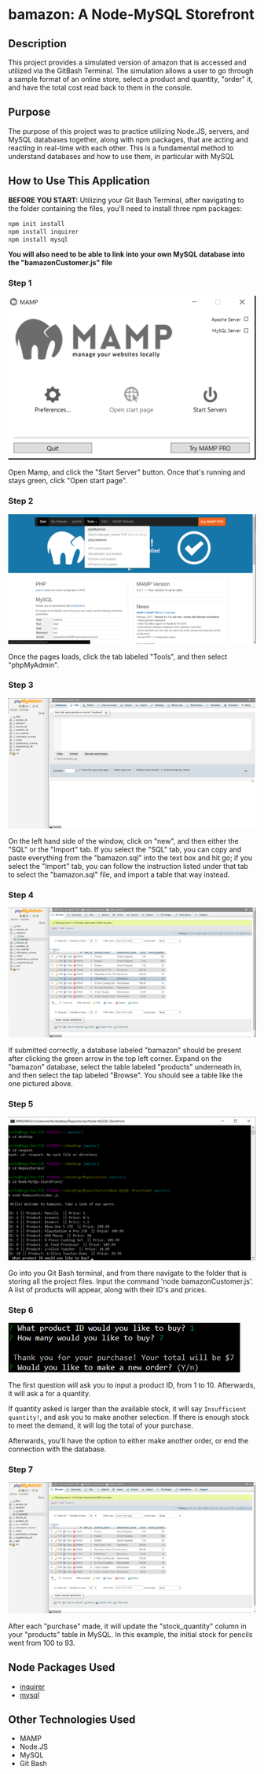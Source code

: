 # bamazon: A Node-MySQL Storefront

## Description

This project provides a simulated version of amazon that is accessed and utilized via the GitBash Terminal. The simulation allows a user to go through a sample format of an online store, select a product and quantity, "order" it, and have the total cost read back to them in the console.

## Purpose

The purpose of this project was to practice utilizing Node.JS, servers, and MySQL databases together, along with npm packages, that are acting and reacting in real-time with each other. This is a fundamental method to understand databases and how to use them, in particular with MySQL

## How to Use This Application

**BEFORE YOU START:** Utilizing your Git Bash Terminal, after navigating to the folder containing the files, you'll need to install three npm packages:

```
npm init install
npm install inquirer
npm install mysql
```

**You will also need to be able to link into your own MySQL database into the "bamazonCustomer.js" file**

### Step 1

![Step 1](images/startMAMP.png)

Open Mamp, and click the "Start Server" button. Once that's running and stays green, click "Open start page".

### Step 2

![Step 2](images/startphpMyAdmin.png)

Once the pages loads, click the tab labeled "Tools", and then select "phpMyAdmin".

### Step 3

![Step 3](images/startMySQL.png)

On the left hand side of the window, click on "new", and then either the "SQL" or the "Import" tab. If you select the "SQL" tab, you can copy and paste everything from the "bamazon.sql" into the text box and hit go; if you select the "Import" tab, you can follow the instruction listed under that tab to select the "bamazon.sql" file, and import a table that way instead. 

### Step 4

![Step 4](images/startProductTable.png)

If submitted correctly, a database labeled "bamazon" should be present after clicking the green arrow in the top left corner. Expand on the "bamazon" database, select the table labeled "products" underneath in, and then select the tap labeled "Browse". You should see a table like the one pictured above.

### Step 5

![Step 5](images/startNodeJs.png)

Go into you Git Bash terminal, and from there navigate to the folder that is storing all the project files. Input the command 'node bamazonCustomer.js'. A list of products will appear, along with their ID's and prices. 

### Step 6

![Step 6](images/startNodeJs2.png)

The first question will ask you to input a product ID, from 1 to 10. Afterwards, it will ask a for a quantity.

If quantity asked is larger than the available stock, it will say `Insufficient quantity!`, and ask you to make another selection. If there is enough stock to meet the demand, it will log the total of your purchase.

Afterwards, you'll have the option to either make another order, or end the connection with the database. 

### Step 7

![Step 7](images/endProductTable.png)

After each "purchase" made, it will update the "stock_quantity" column in your "products" table in MySQL. In this example, the initial stock for pencils went from 100 to 93.

## Node Packages Used

* [inquirer](https://www.npmjs.com/package/inquirer)
* [mysql](https://www.npmjs.com/package/mysql)

## Other Technologies Used

* MAMP
* Node.JS
* MySQL
* Git Bash